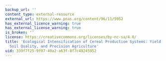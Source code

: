 ```yaml
---
backup_url: ''
content_type: external-resource
external_url: https://www.pnas.org/content/96/11/5952
has_external_licence_warning: true
has_external_license_warning: true
is_broken: ''
license: https://creativecommons.org/licenses/by-nc-sa/4.0/
title: 'Ecological Intensification of Cereal Production Systems: Yield Potential,
  Soil Quality, and Precision Agriculture'
uid: 339f7f25-9f07-40a2-a63f-8f7c49245952
---
```

